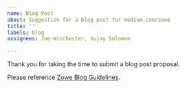 ```yaml
---
name: Blog Post
about: Suggestion for a blog post for medium.com/zowe
title: ''
labels: blog
assignees: Joe-Winchester, Sujay Solomon

---
```


Thank you for taking the time to submit a blog post proposal.

Please reference [Zowe Blog Guidelines](../../Blogging/blog_guidelines.md).

